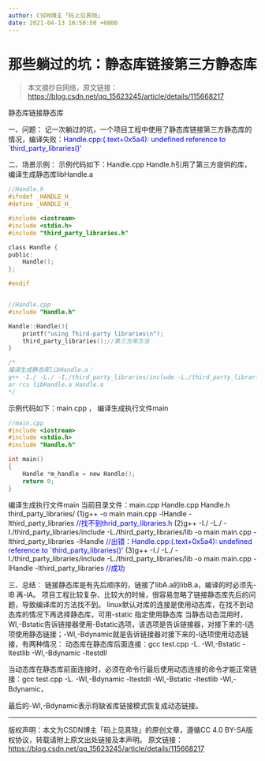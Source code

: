 ```yaml
---
author: CSDN博主「码上见真晓」
date: 2021-04-13 16:50:50 +0800
---
```


# 那些躺过的坑：静态库链接第三方静态库

> 本文摘抄自网络，原文链接：https://blog.csdn.net/qq_15623245/article/details/115668217

静态库链接静态库

一、问题：
 记一次躺过的坑，一个项目工程中使用了静态库链接第三方静态库的情况，编译失败：<span style="color:blue">Handle.cpp:(.text+0x5a4): undefined reference to `third_party_libraries()'</span>

 

二、场景示例：
示例代码如下：Handle.cpp Handle.h引用了第三方提供的库， 编译生成静态库libHandle.a

``` c
//Handle.h
#ifndef _HANDLE_H_
#define _HANDLE_H_

#include <iostream>
#include <stdio.h>
#include "third_party_libraries.h"

class Handle {
public:
    Handle();
};

#endif


//Handle.cpp
#include "Handle.h"

Handle::Handle(){
    printf("using Third-party libraries\n");
    third_party_libraries();//第三方库方法
}

/*
编译生成静态库libHandle.a：
g++ -I./ -L./ -I./third_party_libraries/include -L./third_party_libraries/lib -c Handle.cpp -lthird_party_libraries
ar rcs libHandle.a Handle.o
*/
```

 示例代码如下：main.cpp ， 编译生成执行文件main

``` c
//main.cpp
#include <iostream>
#include <stdio.h>
#include "Handle.h"

int main()
{
    Handle *m_handle = new Handle();
    return 0;
}
```

编译生成执行文件main
当前目录文件：main.cpp Handle.cpp Handle.h third_party_libraries/
(1)g++ -o main main.cpp -lHandle -lthird_party_libraries <span style="color:blue">//找不到thrid_party_libraries.h </span>
(2)g++ -I./ -L./ -I./third_party_libraries/include -L./third_party_libraries/lib -o main main.cpp -lthird_party_libraries -lHandle  <span style="color:blue">//出错：Handle.cpp:(.text+0x5a4): undefined reference to `third_party_libraries()'</span>
(3)g++ -I./ -L./ -I./third_party_libraries/include -L./third_party_libraries/lib -o main main.cpp -lHandle -lthird_party_libraries <span style="color:blue">//成功</span>

三、总结：
链接静态库是有先后顺序的，链接了libA.a的libB.a，编译的时必须先-lB 再-lA。
项目工程比较复杂、比较大的时候，很容易忽略了链接静态库先后的问题，导致编译库的方法找不到。
linux默认对库的连接是使用动态库，在找不到动态库的情况下再选择静态库，可用-static 指定使用静态库
当静态动态混用时，Wl,-Bstatic告诉链接器使用-Bstatic选项，该选项是告诉链接器，对接下来的-l选项使用静态链接；-Wl,-Bdynamic就是告诉链接器对接下来的-l选项使用动态链接，有两种情况：
动态库在静态库后面连接：gcc test.cpp -L. -Wl,-Bstatic -ltestlib  -Wl,-Bdynamic -ltestdll  

当动态库在静态库前面连接时，必须在命令行最后使用动态连接的命令才能正常链接：gcc test.cpp -L. -Wl,-Bdynamic -ltestdll -Wl,-Bstatic -ltestlib  -Wl,-Bdynamic，

最后的-Wl,-Bdynamic表示将缺省库链接模式恢复成动态链接。


------------------------------------------------
版权声明：本文为CSDN博主「码上见真晓」的原创文章，遵循CC 4.0 BY-SA版权协议，转载请附上原文出处链接及本声明。
原文链接：https://blog.csdn.net/qq_15623245/article/details/115668217